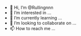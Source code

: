 - 👋 Hi, I’m @Rullingnnn
- 👀 I’m interested in ...
- 🌱 I’m currently learning ...
- 💞️ I’m looking to collaborate on ...
- 📫 How to reach me ...

<!---
Rullingnnn/Rullingnnn is a ✨ special ✨ repository because its `README.md` (this file) appears on your GitHub profile.
You can click the Preview link to take a look at your changes.
--->
